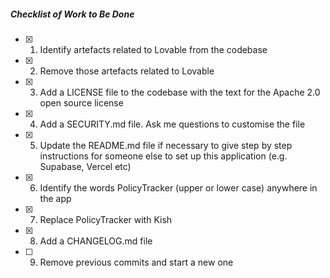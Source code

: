##### Checklist of Work to Be Done

- [x] 1. Identify artefacts related to Lovable from the codebase
- [x] 2. Remove those artefacts related to Lovable
- [x] 3. Add a LICENSE file to the codebase with the text for the Apache 2.0 open source license
- [x] 4. Add a SECURITY.md file. Ask me questions to customise the file
- [x] 5. Update the README.md file if necessary to give step by step instructions for someone else to set up this application (e.g. Supabase, Vercel etc)
- [x] 6. Identify the words PolicyTracker (upper or lower case) anywhere in the app
- [x] 7. Replace PolicyTracker with Kish
- [x] 8. Add a CHANGELOG.md file
- [ ] 9. Remove previous commits and start a new one

##### 

